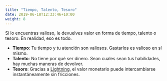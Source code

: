 ```yaml
---
title: "Tiempo, Talento, Tesoro"
date: 2019-06-18T12:33:46+10:00
weight: 8
---
```


Si lo encuentras valioso, le devuelves valor en forma de tiempo, talento o tesoro. En realidad, eso es todo.


- **Tiempo**: Tu tiempo y tu atención son valiosos. Gastarlos es valioso en sí mismo.
- **Talento**: No tiene por qué ser dinero. Sean cuales sean tus habilidades, hay muchas maneras de devolver.
- **Tesoro**: Gracias a [Lightning][relámpago], el valor monetario puede intercambiarse instantáneamente sin fricciones.

[relámpago]: https://lightning.network/
